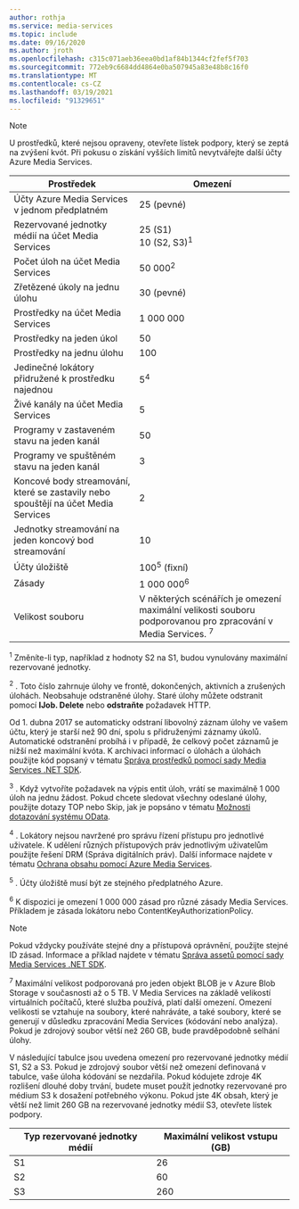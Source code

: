 ```yaml
---
author: rothja
ms.service: media-services
ms.topic: include
ms.date: 09/16/2020
ms.author: jroth
ms.openlocfilehash: c315c071aeb36eea0bd1af84b1344cf2fef5f703
ms.sourcegitcommit: 772eb9c6684dd4864e0ba507945a83e48b8c16f0
ms.translationtype: MT
ms.contentlocale: cs-CZ
ms.lasthandoff: 03/19/2021
ms.locfileid: "91329651"
---
```

>[!NOTE]
>U prostředků, které nejsou opraveny, otevřete lístek podpory, který se zeptá na zvýšení kvót. Při pokusu o získání vyšších limitů nevytvářejte další účty Azure Media Services.

| Prostředek | Omezení | 
| --- | --- | 
| Účty Azure Media Services v jednom předplatném | 25 (pevné) |
| Rezervované jednotky médií na účet Media Services |25 (S1)<br/>10 (S2, S3)<sup>1</sup> | 
| Počet úloh na účet Media Services | 50 000<sup>2</sup> |
| Zřetězené úkoly na jednu úlohu | 30 (pevné) |
| Prostředky na účet Media Services | 1 000 000|
| Prostředky na jeden úkol | 50 |
| Prostředky na jednu úlohu | 100 |
| Jedinečné lokátory přidružené k prostředku najednou | 5<sup>4</sup> |
| Živé kanály na účet Media Services |5|
| Programy v zastaveném stavu na jeden kanál |50|
| Programy ve spuštěném stavu na jeden kanál |3|
| Koncové body streamování, které se zastavily nebo spouštějí na účet Media Services|2|
| Jednotky streamování na jeden koncový bod streamování |10 |
| Účty úložiště | 100<sup>5</sup> (fixní) |
| Zásady | 1 000 000<sup>6</sup> |
| Velikost souboru| V některých scénářích je omezení maximální velikosti souboru podporovanou pro zpracování v Media Services. <sup>7</sup> |

<sup>1</sup> Změníte-li typ, například z hodnoty S2 na S1, budou vynulovány maximální rezervované jednotky.

<sup>2</sup> . Toto číslo zahrnuje úlohy ve frontě, dokončených, aktivních a zrušených úlohách. Neobsahuje odstraněné úlohy. Staré úlohy můžete odstranit pomocí **IJob. Delete** nebo **odstraňte** požadavek HTTP.

Od 1. dubna 2017 se automaticky odstraní libovolný záznam úlohy ve vašem účtu, který je starší než 90 dní, spolu s přidruženými záznamy úkolů. Automatické odstranění probíhá i v případě, že celkový počet záznamů je nižší než maximální kvóta. K archivaci informací o úlohách a úlohách použijte kód popsaný v tématu [Správa prostředků pomocí sady Media Services .NET SDK](../articles/media-services/previous/media-services-dotnet-manage-entities.md).

<sup>3</sup> . Když vytvoříte požadavek na výpis entit úloh, vrátí se maximálně 1 000 úloh na jednu žádost. Pokud chcete sledovat všechny odeslané úlohy, použijte dotazy TOP nebo Skip, jak je popsáno v tématu [Možnosti dotazování systému OData](/previous-versions/dynamicscrm-2015/developers-guide/gg309461(v=crm.7)).

<sup>4</sup> . Lokátory nejsou navržené pro správu řízení přístupu pro jednotlivé uživatele. K udělení různých přístupových práv jednotlivým uživatelům použijte řešení DRM (Správa digitálních práv). Další informace najdete v tématu [Ochrana obsahu pomocí Azure Media Services](../articles/media-services/previous/media-services-content-protection-overview.md).

<sup>5</sup> . Účty úložiště musí být ze stejného předplatného Azure.

<sup>6</sup> K dispozici je omezení 1 000 000 zásad pro různé zásady Media Services. Příkladem je zásada lokátoru nebo ContentKeyAuthorizationPolicy. 

>[!NOTE]
> Pokud vždycky používáte stejné dny a přístupová oprávnění, použijte stejné ID zásad. Informace a příklad najdete v tématu [Správa assetů pomocí sady Media Services .NET SDK](../articles/media-services/previous/media-services-dotnet-manage-entities.md#limit-access-policies).

<sup>7</sup> Maximální velikost podporovaná pro jeden objekt BLOB je v Azure Blob Storage v současnosti až o 5 TB. V Media Services na základě velikostí virtuálních počítačů, které služba používá, platí další omezení. Omezení velikosti se vztahuje na soubory, které nahráváte, a také soubory, které se generují v důsledku zpracování Media Services (kódování nebo analýza). Pokud je zdrojový soubor větší než 260 GB, bude pravděpodobně selhání úlohy. 

V následující tabulce jsou uvedena omezení pro rezervované jednotky médií S1, S2 a S3. Pokud je zdrojový soubor větší než omezení definovaná v tabulce, vaše úloha kódování se nezdařila. Pokud kódujete zdroje 4K rozlišení dlouhé doby trvání, budete muset použít jednotky rezervované pro médium S3 k dosažení potřebného výkonu. Pokud jste 4K obsah, který je větší než limit 260 GB na rezervované jednotky médií S3, otevřete lístek podpory.

|Typ rezervované jednotky médií    |Maximální velikost vstupu (GB)|
|---|---|
|S1 |    26|
|S2    | 60|
|S3    |260|
